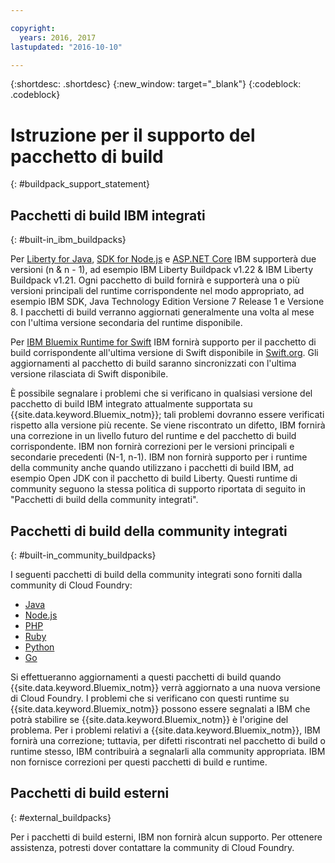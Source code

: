 ```yaml
---

copyright:
  years: 2016, 2017
lastupdated: "2016-10-10"

---
```


{:shortdesc: .shortdesc}
{:new_window: target="_blank"}
{:codeblock: .codeblock}

# Istruzione per il supporto del pacchetto di build
{: #buildpack_support_statement}


## Pacchetti di build IBM integrati
{: #built-in_ibm_buildpacks}

Per [Liberty for Java](/docs/runtimes/liberty/index.html), [SDK for Node.js](/docs/runtimes/nodejs/index.html) e [ASP.NET Core](/docs/runtimes/dotnet/index.html) IBM supporterà due versioni (n & n - 1), ad esempio IBM Liberty Buildpack v1.22 & IBM Liberty Buildpack v1.21. Ogni pacchetto di build fornirà e supporterà una o più versioni principali del runtime corrispondente nel modo appropriato, ad esempio IBM SDK, Java Technology Edition Versione 7 Release 1 e Versione 8. I pacchetti di build verranno aggiornati generalmente una volta al mese con l'ultima versione secondaria del runtime disponibile.

Per [IBM Bluemix Runtime for Swift](/docs/runtimes/swift/index.html) IBM fornirà supporto per il pacchetto di build corrispondente all'ultima versione di Swift disponibile in [Swift.org](http://swift.org). Gli aggiornamenti al pacchetto di build saranno sincronizzati con l'ultima versione rilasciata di Swift disponibile.

È possibile segnalare i problemi che si verificano in qualsiasi versione del pacchetto di build IBM integrato attualmente supportata su {{site.data.keyword.Bluemix_notm}}; tali problemi dovranno essere verificati rispetto alla versione più recente. Se viene riscontrato un difetto, IBM fornirà una correzione in un livello futuro del runtime e del pacchetto di build corrispondente. IBM non fornirà correzioni per le versioni principali e secondarie precedenti (N-1, n-1). IBM non fornirà supporto per i runtime della community anche quando utilizzano i pacchetti di build IBM, ad esempio Open JDK con il pacchetto di build Liberty. Questi runtime di community seguono la stessa politica di supporto riportata di seguito in "Pacchetti di build della community integrati".

## Pacchetti di build della community integrati
{: #built-in_community_buildpacks}

I seguenti pacchetti di build della community integrati sono forniti dalla community di Cloud Foundry:

* [Java](/docs/runtimes/tomcat/index.html)
* [Node.js](https://github.com/cloudfoundry/nodejs-buildpack)
* [PHP](/docs/runtimes/php/index.html)
* [Ruby](/docs/runtimes/ruby/index.html)
* [Python](/docs/runtimes/python/index.html)
* [Go](/docs/runtimes/go/index.html)

Si effettueranno aggiornamenti a questi pacchetti di build quando {{site.data.keyword.Bluemix_notm}} verrà aggiornato a una nuova versione di Cloud Foundry. I problemi che si verificano con questi runtime su {{site.data.keyword.Bluemix_notm}} possono essere segnalati a IBM che potrà stabilire se {{site.data.keyword.Bluemix_notm}} è l'origine del problema. Per i problemi relativi a {{site.data.keyword.Bluemix_notm}}, IBM fornirà una correzione; tuttavia, per difetti riscontrati nel pacchetto di build o runtime stesso, IBM contribuirà a segnalarli alla community appropriata. IBM non fornisce correzioni per questi pacchetti di build e runtime.

## Pacchetti di build esterni
{: #external_buildpacks}


Per i pacchetti di build esterni, IBM non fornirà alcun supporto. Per ottenere assistenza, potresti dover contattare la community di Cloud Foundry.
